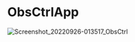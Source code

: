 # ObsCtrlApp

![Screenshot_20220926-013517_ObsCtrl](https://user-images.githubusercontent.com/677956/192170796-296a6fee-7344-4667-9c09-995c904819d8.jpg)
